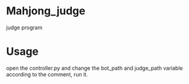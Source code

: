 # Mahjong_judge
judge program

# Usage
open the controller.py and change the bot_path and judge_path variable according to the comment, run it.
